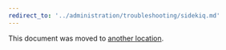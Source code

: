 ```yaml
---
redirect_to: '../administration/troubleshooting/sidekiq.md'
---
```


This document was moved to [another location](../administration/troubleshooting/sidekiq.md).

<!-- This redirect file can be deleted February 1, 2021, or later. -->
<!-- Before deletion, see: https://docs.gitlab.com/ee/development/documentation/#move-or-rename-a-page -->
